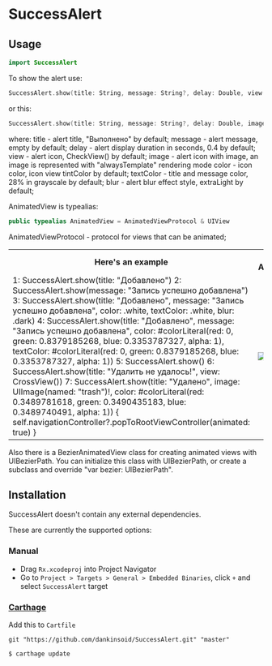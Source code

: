# SuccessAlert

## Usage
```swift
import SuccessAlert
```
To show the alert use:
```swift
SuccessAlert.show(title: String, message: String?, delay: Double, view: AnimatedView?, color: UIColor?, textColor: UIColor?, blur: UIBlurEffectStyle?, completion: (() -> ())?)
```
or this: 
```swift
SuccessAlert.show(title: String, message: String?, delay: Double, image: UIImage, color: UIColor?, textColor: UIColor?, blur: UIBlurEffectStyle?, completion: (() -> ())?)
```
where:
title - alert title, "Выполнено" by default;
message - alert message, empty by default;
delay - alert display duration in seconds, 0.4 by default;
view - alert icon, CheckView() by default;
image - alert icon with image, an image is represented with "alwaysTemplate" rendering mode
color - icon color, icon view tintColor by default;
textColor - title and message color, 28% in grayscale by default;
blur - alert blur effect style, extraLight by default;

AnimatedView is typealias: 
```swift
public typealias AnimatedView = AnimatedViewProtocol & UIView
```
AnimatedViewProtocol - protocol for views that can be animated;

<table>
  <tr>
    <th width="30%">Here's an example</th>
    <th width="30%">In Action</th>
  </tr>
  <tr>
    <td>
        1: SuccessAlert.show(title: "Добавлено")
        2: SuccessAlert.show(message: "Запись успешно добавлена")
        3: SuccessAlert.show(title: "Добавлено", message: "Запись успешно добавлена", color: .white, textColor: .white, blur: .dark)
        4: SuccessAlert.show(title: "Добавлено", message: "Запись успешно добавлена", color: #colorLiteral(red: 0, green: 0.8379185268, blue: 0.3353787327, alpha: 1), textColor: #colorLiteral(red: 0, green: 0.8379185268, blue: 0.3353787327, alpha: 1))
        5: SuccessAlert.show()
        6: SuccessAlert.show(title: "Удалить не удалось!", view: CrossView())
        7: SuccessAlert.show(title: "Удалено", image: UIImage(named: "trash")!, color: #colorLiteral(red: 0.3489781618, green: 0.3490435183, blue: 0.3489740491, alpha: 1)) {
              self.navigationController?.popToRootViewController(animated: true)
            }
      </td>
    <td rowspan="9"><img src="https://preview.ibb.co/gQZied/IMG_9444_TRIM.gif"></td>
  </tr>
</table>

Also there is a BezierAnimatedView class for creating animated views with UIBezierPath. You can initialize this class with UIBezierPath, or create a subclass and override "var bezier: UIBezierPath".

## Installation

SuccessAlert doesn't contain any external dependencies.

These are currently the supported options:

### Manual

* Drag `Rx.xcodeproj` into Project Navigator
* Go to `Project > Targets > General > Embedded Binaries`, click `+` and select `SuccessAlert` target

### [Carthage](https://github.com/Carthage/Carthage)

Add this to `Cartfile`

```
git "https://github.com/dankinsoid/SuccessAlert.git" "master"
```

```bash
$ carthage update
```
